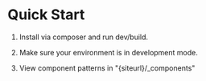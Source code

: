 # Quick Start

1. Install via composer and run dev/build.

2. Make sure your environment is in development mode.

3. View component patterns in "{siteurl}/_components"
